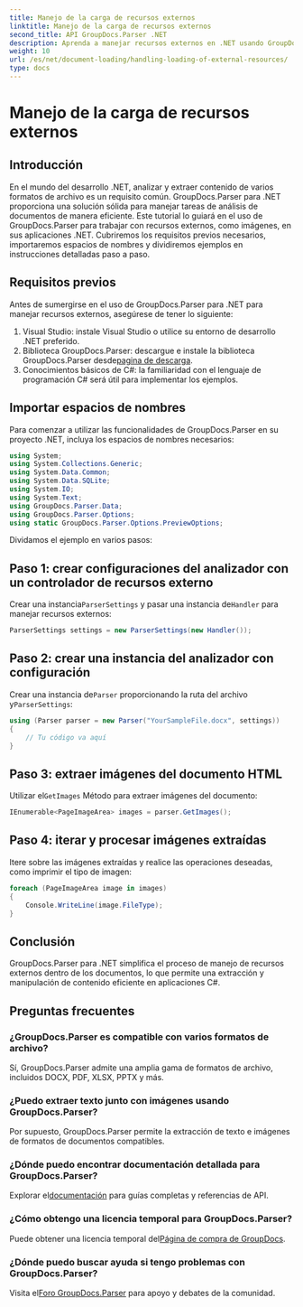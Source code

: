 ```yaml
---
title: Manejo de la carga de recursos externos
linktitle: Manejo de la carga de recursos externos
second_title: API GroupDocs.Parser .NET
description: Aprenda a manejar recursos externos en .NET usando GroupDocs.Parser para un análisis y extracción eficiente de documentos.
weight: 10
url: /es/net/document-loading/handling-loading-of-external-resources/
type: docs
---
```

# Manejo de la carga de recursos externos

## Introducción
En el mundo del desarrollo .NET, analizar y extraer contenido de varios formatos de archivo es un requisito común. GroupDocs.Parser para .NET proporciona una solución sólida para manejar tareas de análisis de documentos de manera eficiente. Este tutorial lo guiará en el uso de GroupDocs.Parser para trabajar con recursos externos, como imágenes, en sus aplicaciones .NET. Cubriremos los requisitos previos necesarios, importaremos espacios de nombres y dividiremos ejemplos en instrucciones detalladas paso a paso.
## Requisitos previos
Antes de sumergirse en el uso de GroupDocs.Parser para .NET para manejar recursos externos, asegúrese de tener lo siguiente:
1. Visual Studio: instale Visual Studio o utilice su entorno de desarrollo .NET preferido.
2. Biblioteca GroupDocs.Parser: descargue e instale la biblioteca GroupDocs.Parser desde[pagina de descarga](https://releases.groupdocs.com/parser/net/).
3. Conocimientos básicos de C#: la familiaridad con el lenguaje de programación C# será útil para implementar los ejemplos.

## Importar espacios de nombres
Para comenzar a utilizar las funcionalidades de GroupDocs.Parser en su proyecto .NET, incluya los espacios de nombres necesarios:
```csharp
using System;
using System.Collections.Generic;
using System.Data.Common;
using System.Data.SQLite;
using System.IO;
using System.Text;
using GroupDocs.Parser.Data;
using GroupDocs.Parser.Options;
using static GroupDocs.Parser.Options.PreviewOptions;
```

Dividamos el ejemplo en varios pasos:
## Paso 1: crear configuraciones del analizador con un controlador de recursos externo
 Crear una instancia`ParserSettings` y pasar una instancia de`Handler` para manejar recursos externos:
```csharp
ParserSettings settings = new ParserSettings(new Handler());
```
## Paso 2: crear una instancia del analizador con configuración
 Crear una instancia de`Parser` proporcionando la ruta del archivo y`ParserSettings`:
```csharp
using (Parser parser = new Parser("YourSampleFile.docx", settings))
{
    // Tu código va aquí
}
```
## Paso 3: extraer imágenes del documento HTML
 Utilizar el`GetImages` Método para extraer imágenes del documento:
```csharp
IEnumerable<PageImageArea> images = parser.GetImages();
```
## Paso 4: iterar y procesar imágenes extraídas
Itere sobre las imágenes extraídas y realice las operaciones deseadas, como imprimir el tipo de imagen:
```csharp
foreach (PageImageArea image in images)
{
    Console.WriteLine(image.FileType);
}
```

## Conclusión
GroupDocs.Parser para .NET simplifica el proceso de manejo de recursos externos dentro de los documentos, lo que permite una extracción y manipulación de contenido eficiente en aplicaciones C#.

## Preguntas frecuentes
### ¿GroupDocs.Parser es compatible con varios formatos de archivo?
Sí, GroupDocs.Parser admite una amplia gama de formatos de archivo, incluidos DOCX, PDF, XLSX, PPTX y más.
### ¿Puedo extraer texto junto con imágenes usando GroupDocs.Parser?
Por supuesto, GroupDocs.Parser permite la extracción de texto e imágenes de formatos de documentos compatibles.
### ¿Dónde puedo encontrar documentación detallada para GroupDocs.Parser?
 Explorar el[documentación](https://tutorials.groupdocs.com/parser/net/) para guías completas y referencias de API.
### ¿Cómo obtengo una licencia temporal para GroupDocs.Parser?
 Puede obtener una licencia temporal del[Página de compra de GroupDocs](https://purchase.groupdocs.com/temporary-license/).
### ¿Dónde puedo buscar ayuda si tengo problemas con GroupDocs.Parser?
 Visita el[Foro GroupDocs.Parser](https://forum.groupdocs.com/c/parser/17) para apoyo y debates de la comunidad.